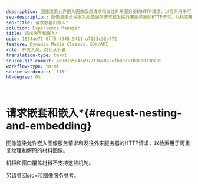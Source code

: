 ```yaml
---
description: 图像渲染允许嵌入图像服务请求和发往外来服务器的HTTP请求，以检索用于可重复纹理和解码的材料图像。
seo-description: 图像渲染允许嵌入图像服务请求和发往外来服务器的HTTP请求，以检索用于可重复纹理和解码的材料图像。
seo-title: 请求嵌套和嵌入*
solution: Experience Manager
title: 请求嵌套和嵌入*
uuid: 1884ae71-6ff5-4945-9411-a7183c32b772
feature: Dynamic Media Classic，SDK/API
role: 开发人员，商业从业者
translation-type: tm+mt
source-git-commit: 469d1a5c43a972116a8a2efb0de5708800130a99
workflow-type: tm+mt
source-wordcount: '110'
ht-degree: 0%

---
```



# 请求嵌套和嵌入*{#request-nesting-and-embedding}

图像渲染允许嵌入图像服务请求和发往外来服务器的HTTP请求，以检索用于可重复纹理和解码的材料图像。

机柜和窗口覆盖材料不支持这些机制。

另请参阅[src=](../../../../../../ir-api/http-protocol/image-rendering-api-ref/c-ir-http-protocol-ref/c-ir-http-protocol-command-reference/r-ir-src.md#reference-62c98abad22149d68d405ed6aaff8272)和图像服务参考。
